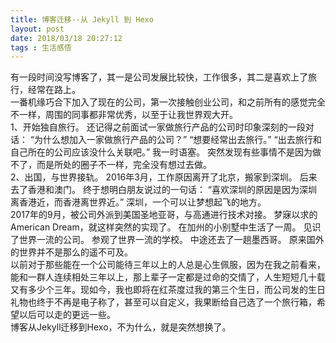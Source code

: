 ```yaml
---
title: 博客迁移--从 Jekyll 到 Hexo
layout: post
date: 2018/03/18 20:27:12
tags : 生活感悟
---
```


有一段时间没写博客了，其一是公司发展比较快，工作很多，其二是喜欢上了旅行，经常在路上。
<br/>
一番机缘巧合下加入了现在的公司，第一次接触创业公司，和之前所有的感觉完全不一样，周围的同事都非常优秀，以至于让我世界观大开。
<br/>
1、开始独自旅行。
还记得之前面试一家做旅行产品的公司时印象深刻的一段对话：
“为什么想加入一家做旅行产品的公司？”
“想要经常出去旅行。”
“出去旅行和自己所在的公司应该没什么关联吧。”
我一时语塞。
突然发现有些事情不是因为做不了，而是所处的圈子不一样，完全没有想过去做。
<br/>
2、出国，与世界接轨。
2016年3月，工作原因离开了北京，搬家到深圳。
后来去了香港和澳门。
终于想明白朋友说过的一句话：
“喜欢深圳的原因是因为深圳离香港近，而香港离世界近。”
深圳，一个可以让梦想起飞的地方。
<br/>
2017年的9月，被公司外派到美国圣地亚哥，与高通进行技术对接。
梦寐以求的 American Dream，就这样突然的实现了。
在加州的小别墅中生活了一周。
见识了世界一流的公司。
参观了世界一流的学校。
中途还去了一趟墨西哥。
原来国外的世界并不是那么的遥不可及。
<br/>
以前对于那些能在一个公司能待三年以上的人总是心生佩服，因为在我之前看来，能和一群人连续相处三年以上，那上辈子一定都是过命的交情了，人生短短几十载又有多少个三年。现如今，我也即将在红茶度过我的第三个生日，而公司发的生日礼物也终于不再是电子称了，甚至可以自定义，我果断给自己选了一个旅行箱，希望以后可以走的更远一些。
<br/>
博客从Jekyll迁移到Hexo，不为什么，就是突然想换了。
<br/>
